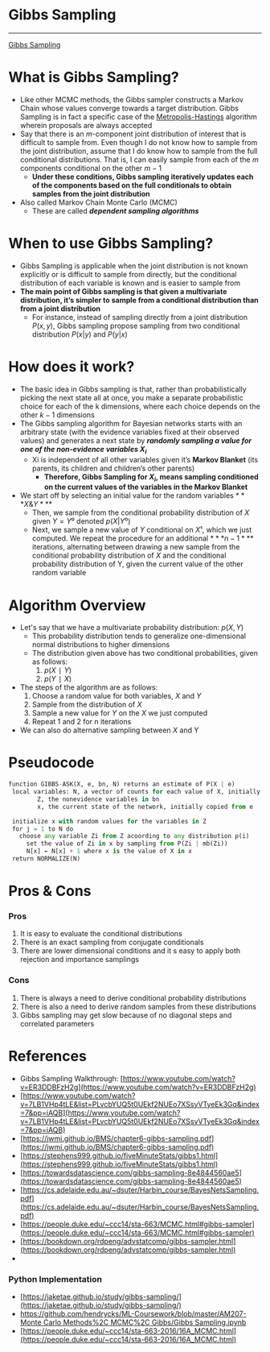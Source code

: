 # Gibbs Sampling

---

[Gibbs Sampling](https://www.notion.so/Gibbs-Sampling-c48a2fed58fd462fb513e55de78dcada?pvs=21)

# What is Gibbs Sampling?

- Like other MCMC methods, the Gibbs sampler constructs a Markov Chain whose values converge towards a target distribution. Gibbs Sampling is in fact a specific case of the [Metropolis-Hastings](https://towardsdatascience.com/monte-carlo-markov-chain-89cb7e844c75) algorithm wherein proposals are always accepted
- Say that there is an $m$-component joint distribution of interest that is difficult to sample from. Even though I do not know how to sample from the joint distribution, assume that I do know how to sample from the full conditional distributions. That is, I can easily sample from each of the $m$ components conditional on the other $m-1$
    - **Under these conditions, Gibbs sampling iteratively updates each of the components based on the full conditionals to obtain samples from the joint distribution**
- Also called Markov Chain Monte Carlo (MCMC)
    - These are called ***dependent sampling algorithms***

# When to use Gibbs Sampling?

- Gibbs Sampling is applicable when the joint distribution is not known explicitly or is difficult to sample from directly, but the conditional distribution of each variable is known and is easier to sample from
- **The main point of Gibbs sampling is that given a multivariate distribution, it’s simpler to sample from a conditional distribution than from a joint distribution**
    - For instance, instead of sampling directly from a joint distribution $P(x,y)$, Gibbs sampling propose sampling from two conditional distribution $P(x|y)$ and $P(y|x)$

# How does it work?

- The basic idea in Gibbs sampling is that, rather than probabilistically picking the next state all at once, you make a separate probabilistic choice for each of the k dimensions, where each choice depends on the other $k − 1$ dimensions
- The Gibbs sampling algorithm for Bayesian networks starts with an arbitrary state (with the evidence variables fixed at their observed values) and generates a next state by ***randomly sampling a value for one of the non-evidence variables $X_i$***
    - Xi is independent of all other variables given it’s **Markov Blanket** (its parents, its children and children’s other parents)
        - **Therefore, Gibbs Sampling for $X_i$, means sampling conditioned on the current values of the variables in the Markov Blanket**
- We start off by selecting an initial value for the random variables $***X \& Y***$
    - Then, we sample from the conditional probability distribution of $X$ given $Y = Y⁰$ denoted $p(X|Y⁰)$
    - Next, we sample a new value of $Y$ conditional on $X¹$, which we just computed. We repeat the procedure for an additional $***n - 1***$ iterations, alternating between drawing a new sample from the conditional probability distribution of $X$ and the conditional probability distribution of Y, given the current value of the other random variable

# Algorithm Overview

- Let's say that we have a multivariate probability distribution: $p(X,Y)$
    - This probability distribution tends to generalize one-dimensional normal distributions to higher dimensions
    - The distribution given above has two conditional probabilities, given as follows:
        1. $p(X∣Y)$
        2. $p(Y∣X)$
- The steps of the algorithm are as follows:
    1. Choose a random value for both variables, $X$ and $Y$
    2. Sample from the distribution of $X$
    3. Sample a new value for $Y$ on the $X$ we just computed
    4. Repeat 1 and 2 for n iterations
- We can also do alternative sampling between $X$ and Y

# Pseudocode

```python
function GIBBS-ASK(X, e, bn, N) returns an estimate of P(X | e)
 local variables: N, a vector of counts for each value of X, initially zero
        Z, the nonevidence variables in bn
        x, the current state of the network, initially copied from e

 initialize x with random values for the variables in Z
 for j = 1 to N do
   choose any variable Zi from Z acoording to any distribution ρ(i)
     set the value of Zi in x by sampling from P(Zi | mb(Zi))
     N[x] ← N[x] + 1 where x is the value of X in x
 return NORMALIZE(N)
```

# Pros & Cons

### Pros

1. It is easy to evaluate the conditional distributions
2. There is an exact sampling from conjugate conditionals
3. There are lower dimensional conditions and it s easy to apply both rejection and importance samplings

### Cons

1. There is always a need to derive conditional probability distributions
2. There is also a need to derive random samples from these distributions
3. Gibbs sampling may get slow because of no diagonal steps and correlated parameters

# References

- Gibbs Sampling Walkthrough: [https://www.youtube.com/watch?v=ER3DDBFzH2g](https://www.youtube.com/watch?v=ER3DDBFzH2g)
- [https://www.youtube.com/watch?v=7LB1VHp4tLE&list=PLvcbYUQ5t0UEkf2NUEo7XSsyVTyeEk3Gq&index=7&pp=iAQB](https://www.youtube.com/watch?v=7LB1VHp4tLE&list=PLvcbYUQ5t0UEkf2NUEo7XSsyVTyeEk3Gq&index=7&pp=iAQB)
- [https://jwmi.github.io/BMS/chapter6-gibbs-sampling.pdf](https://jwmi.github.io/BMS/chapter6-gibbs-sampling.pdf)
- [https://stephens999.github.io/fiveMinuteStats/gibbs1.html](https://stephens999.github.io/fiveMinuteStats/gibbs1.html)
- [https://towardsdatascience.com/gibbs-sampling-8e4844560ae5](https://towardsdatascience.com/gibbs-sampling-8e4844560ae5)
- [https://cs.adelaide.edu.au/~dsuter/Harbin_course/BayesNetsSampling.pdf](https://cs.adelaide.edu.au/~dsuter/Harbin_course/BayesNetsSampling.pdf)
- [https://people.duke.edu/~ccc14/sta-663/MCMC.html#gibbs-sampler](https://people.duke.edu/~ccc14/sta-663/MCMC.html#gibbs-sampler)
- [https://bookdown.org/rdpeng/advstatcomp/gibbs-sampler.html](https://bookdown.org/rdpeng/advstatcomp/gibbs-sampler.html)
- 

### Python Implementation

- [https://jaketae.github.io/study/gibbs-sampling/](https://jaketae.github.io/study/gibbs-sampling/)
- [https://github.com/hendrycks/ML-Coursework/blob/master/AM207-Monte Carlo Methods%2C MCMC%2C Gibbs/Gibbs Sampling.ipynb](https://github.com/hendrycks/ML-Coursework/blob/master/AM207-Monte%20Carlo%20Methods%2C%20MCMC%2C%20Gibbs/Gibbs%20Sampling.ipynb)
- [https://people.duke.edu/~ccc14/sta-663-2016/16A_MCMC.html](https://people.duke.edu/~ccc14/sta-663-2016/16A_MCMC.html)